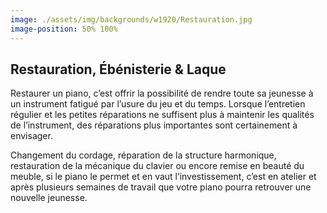 ```yaml
---
image: ./assets/img/backgrounds/w1920/Restauration.jpg
image-position: 50% 100%
---
```


## Restauration, Ébénisterie & Laque

Restaurer un piano, c’est offrir la possibilité de rendre toute sa jeunesse à un instrument fatigué par l’usure du jeu et du temps. Lorsque l’entretien régulier et les petites réparations ne suffisent plus à maintenir les qualités de l’instrument, des réparations plus importantes sont certainement à envisager. 

Changement du cordage, réparation de la structure harmonique, restauration de la mécanique du clavier ou encore remise en beauté du meuble, si le piano le permet et en vaut l’investissement, c’est en atelier et après plusieurs semaines de travail que votre piano pourra retrouver une nouvelle jeunesse.

